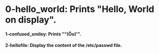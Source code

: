 # 0-hello_world: Prints "Hello, World on display".   
#### 1-confused_smiley: Prints ""(Ôo)'".   
#### 2-hellofile: Display the content of the /etc/passwd file.   
